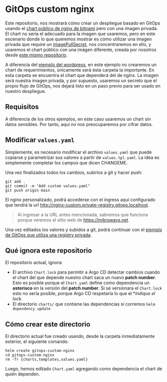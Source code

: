 # GitOps custom nginx

Este repositorio, nos mostrará cómo crear un despliegue basado en GitOps usando
el [chart público de nginx de bitnami](https://github.com/bitnami/charts/tree/main/bitnami/nginx)
pero con una imagen privada. El chart no sería el adecuado para la imagen que
usaremos, pero en este escenario donde lo que queremos mostrar es cómo utilizar
una imagen privada que require un [imagePullSecret](https://kubernetes.io/docs/tasks/configure-pod-container/pull-image-private-registry/),
nos concentraremos en ello, y usaremos el chart público con una imágen
diferente, creada por nosotros desde [este mismo repositorio](../docker).

A diferencia del [ejemplo del wordpress](../gitops-wordpress), en este ejemplo
no crearemos un chart de requerimientos, únicamente será ésta carpeta la
importante. En esta carpeta se encuentra el chart que dependerá del de nginx.
La imagen será nuestra imagen privada, y por supuesto, usaremos un secreto que
el propio flujo de GitOps, nos dejará listo en un paso previo para ser usado
en nuestro despliegue.

## Requisitos

A diferencia de los otros ejemplos, en este caso usaremos un chart sin datos
sensibles. Por tanto, aquí no nos preocuparemos por cifrar datos.

## Modificar `values.yaml`

Simplemente, es necesario modificar el archivo `values.yaml` que puede copiarse
y parametrizar sus valores a partir de `values.tpl.yaml`. La idea es simplemente
completar los campos que dicen CHANGEME.

Una vez finalizados todos los cambios, subirlos a git y hacer push:

```
git add .
git commit -m "Add custom values.yaml"
git push origin main
```

El nginx personalizado, podrá accederse con el ingress aquí configurado que
tendrá la url http://nginx-custom.private-registry.gitops.localhost.

> Al ingresar a la URL antes mencionada, sabremos que funciona porque veremos el
> sitio web de https://mikroways.net.

Una vez editados los valores y subidos a git, podrá continuar con el [ejemplo de
GitOps que utiliza una registry privada](https://github.com/Mikroways/argo-gitops-demo-example/tree/main/projects?#un-ambiente-con-un-repositorio-externo-de-gitops-que-utiliza-registry-privada).

## Qué ignora este repositorio

El repositorio actual, ignora:

* El archivo `Chart.lock` para permitir a Argo CD detectar cambios cuando el
  chart del que depende nuestro chart saca un nuevo **patch number**. Esto es
  posible porque el `Chart.yaml` define como dependencia un **asterisco** en la
  versión del **patch number**. Si se versionara el `Chart.lock` esto no sería
  posible, porque Argo CD respetaría lo que el **indique el lock*.
* El directorio `charts/` que contiene las dependencias si corremos `helm
  dependency update`

## Cómo crear este directorio

El directorio actual fue creado usando, desde la carpeta inmediatamente
exterior, el siguiente comando:

```
helm create gitops-custom-nginx
cd gitops-custom-nginx
rm -fr {charts,templates,values.yaml} 
```

Luego, hemos editado `Chart.yaml` agregando como dependencia el chart de quién
dependen.
